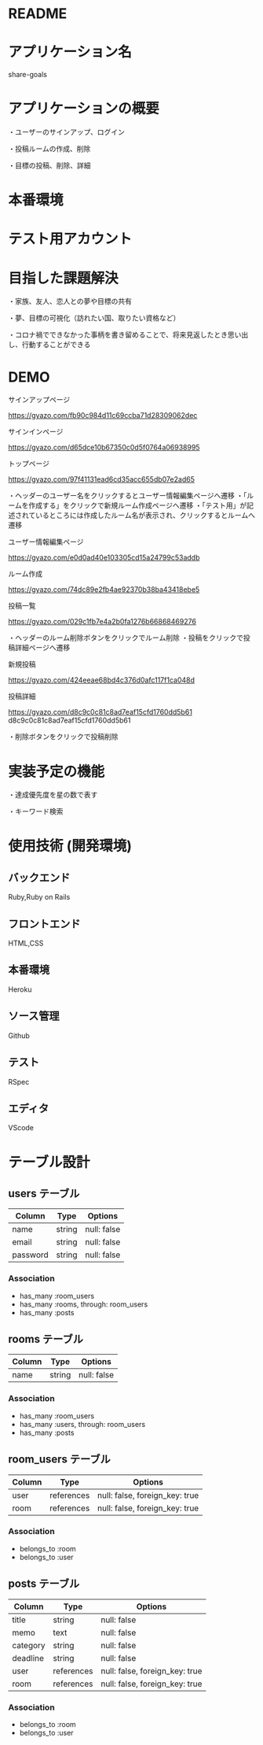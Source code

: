 # README

# アプリケーション名

share-goals

# アプリケーションの概要

・ユーザーのサインアップ、ログイン

・投稿ルームの作成、削除

・目標の投稿、削除、詳細

# 本番環境


# テスト用アカウント




# 目指した課題解決

・家族、友人、恋人との夢や目標の共有

・夢、目標の可視化（訪れたい国、取りたい資格など）

・コロナ禍でできなかった事柄を書き留めることで、将来見返したとき思い出し、行動することができる

# DEMO

サインアップページ

https://gyazo.com/fb90c984d11c69ccba71d28309062dec

サインインページ

https://gyazo.com/d65dce10b67350c0d5f0764a06938995

トップページ

https://gyazo.com/97f41131ead6cd35acc655db07e2ad65

・ヘッダーのユーザー名をクリックするとユーザー情報編集ページへ遷移
・「ルームを作成する」をクリックで新規ルーム作成ページへ遷移
・「テスト用」が記述されているところには作成したルーム名が表示され、クリックするとルームへ遷移

ユーザー情報編集ページ

https://gyazo.com/e0d0ad40e103305cd15a24799c53addb


ルーム作成

https://gyazo.com/74dc89e2fb4ae92370b38ba43418ebe5

投稿一覧

https://gyazo.com/029c1fb7e4a2b0fa1276b66868469276

・ヘッダーのルーム削除ボタンをクリックでルーム削除
・投稿をクリックで投稿詳細ページへ遷移


新規投稿

https://gyazo.com/424eeae68bd4c376d0afc117f1ca048d

投稿詳細

https://gyazo.com/d8c9c0c81c8ad7eaf15cfd1760dd5b61
d8c9c0c81c8ad7eaf15cfd1760dd5b61

・削除ボタンをクリックで投稿削除


# 実装予定の機能

・達成優先度を星の数で表す

・キーワード検索

# 使用技術 (開発環境)

## バックエンド

Ruby,Ruby on Rails

##  フロントエンド

HTML,CSS

## 本番環境

Heroku

## ソース管理

Github

## テスト

RSpec

## エディタ

VScode

# テーブル設計

## users テーブル

| Column   | Type   | Options     |
| -------- | ------ | ----------- |
| name     | string | null: false |
| email    | string | null: false |
| password | string | null: false |

### Association

- has_many :room_users
- has_many :rooms, through: room_users
- has_many :posts

## rooms テーブル

| Column | Type   | Options     |
| ------ | ------ | ----------- |
| name   | string | null: false |

### Association

- has_many :room_users
- has_many :users, through: room_users
- has_many :posts

## room_users テーブル

| Column | Type       | Options                        |
| ------ | ---------- | ------------------------------ |
| user   | references | null: false, foreign_key: true |
| room   | references | null: false, foreign_key: true |

### Association

- belongs_to :room
- belongs_to :user

## posts テーブル

| Column      | Type       | Options                        |
| ----------- | ---------- | ------------------------------ |
| title       | string     | null: false                    |
| memo        | text       | null: false                    |
| category    | string     | null: false                    |
| deadline    | string     | null: false                    |
| user        | references | null: false, foreign_key: true |
| room        | references | null: false, foreign_key: true |

### Association

- belongs_to :room
- belongs_to :user